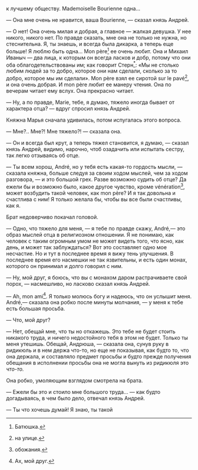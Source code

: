 к лучшему обществу. Mademoiselle Bourienne одна…

— Она мне очень не нравится, ваша Bourienne, — сказал князь Андрей.

— О нет! Она очень милая и добрая, а главное — жалкая девушка. У нее никого, никого нет. По правде сказать, мне она не только не нужна, но стеснительна. Я, ты знаешь, и всегда была дикарка, а теперь еще больше! Я люблю быть одна… Mon père[^222] ее очень любит. Она и Михаил Иваныч — два лица, к которым он всегда ласков и добр, потому что они оба облагодетельствованы им; как говорит Стерн[<sup>\*</sup>](#c_77): «Мы не столько любим людей за то добро, которое они нам сделали, сколько за то добро, которое мы им сделали». Mon père взял ее сиротой sur le pavé[^223], и она очень добрая. И mon père любит ее манеру чтения. Она по вечерам читает ему вслух. Она прекрасно читает.

— Ну, а по правде, Marie, тебе, я думаю, тяжело иногда бывает от характера отца? — вдруг спросил князь Андрей.

Княжна Марья сначала удивилась, потом испугалась этого вопроса.

— Мне?.. Мне?! Мне тяжело?! — сказала она.

— Он и всегда был крут, а теперь тяжел становится, я думаю, — сказал князь Андрей, видимо, нарочно, чтоб озадачить или испытать сестру, так легко отзываясь об отце.

— Ты всем хорош, André, но у тебя есть какая-то гордость мысли, — сказала княжна, больше следуя за своим ходом мыслей, чем за ходом разговора, — и это большой грех. Разве возможно судить об отце? Да ежели бы и возможно было, какое другое чувство, кроме vénération[^224], может возбудить такой человек, как mon père? И я так довольна и счастлива с ним! Я только желала бы, чтобы вы все были счастливы, как я.

Брат недоверчиво покачал головой.

— Одно, что тяжело для меня, — я тебе по правде скажу, André,— это образ мыслей отца в религиозном отношении. Я не понимаю, как человек с таким огромным умом не может видеть того, что ясно, как день, и может так заблуждаться? Вот это составляет одно мое несчастие. Но и тут в последнее время я вижу тень улучшения. В последнее время его насмешки не так язвительны, и есть один монах, которого он принимал и долго говорил с ним.

— Ну, мой друг, я боюсь, что вы с монахом даром растрачиваете свой порох, — насмешливо, но ласково сказал князь Андрей.

— Ah, mon ami[^225]. Я только молюсь богу и надеюсь, что он услышит меня. André,— сказала она робко после минуты молчания, — у меня к тебе есть большая просьба.

— Что, мой друг?

— Нет, обещай мне, что ты но откажешь. Это тебе не будет стоить никакого труда, и ничего недостойного тебя в этом не будет. Только ты меня утешишь. Обещай, Андрюша, — сказала она, сунув руку в ридикюль и в нем держа что-то, но еще не показывая, как будто то, что она держала, и составляло предмет просьбы и будто прежде получения обещания в исполнении просьбы она не могла вынуть из ридикюля это *что-то.*

Она робко, умоляющим взглядом смотрела на брата.

— Ежели бы это и стоило мне большого труда… — как будто догадываясь, в чем было дело, отвечал князь Андрей.

— Ты что хочешь думай! Я знаю, ты такой

[^222]: Батюшка.

[^223]: на улице.

[^224]: обожания.

[^225]: Ах, мой друг.